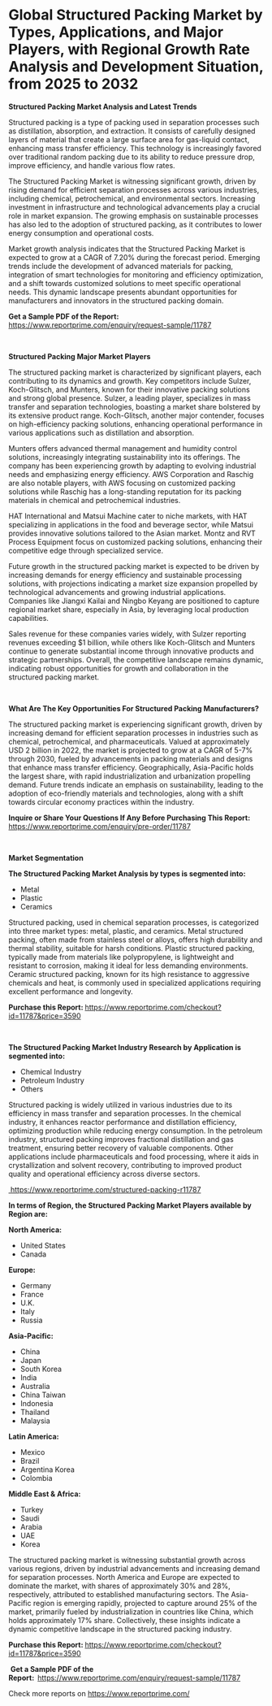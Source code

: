 <p><h1>Global Structured Packing Market by Types, Applications, and Major Players, with Regional Growth Rate Analysis and Development Situation, from 2025 to 2032</h1></p><p><strong>Structured Packing Market Analysis and Latest Trends</strong></p>
<p><p>Structured packing is a type of packing used in separation processes such as distillation, absorption, and extraction. It consists of carefully designed layers of material that create a large surface area for gas-liquid contact, enhancing mass transfer efficiency. This technology is increasingly favored over traditional random packing due to its ability to reduce pressure drop, improve efficiency, and handle various flow rates.</p><p>The Structured Packing Market is witnessing significant growth, driven by rising demand for efficient separation processes across various industries, including chemical, petrochemical, and environmental sectors. Increasing investment in infrastructure and technological advancements play a crucial role in market expansion. The growing emphasis on sustainable processes has also led to the adoption of structured packing, as it contributes to lower energy consumption and operational costs.</p><p>Market growth analysis indicates that the Structured Packing Market is expected to grow at a CAGR of 7.20% during the forecast period. Emerging trends include the development of advanced materials for packing, integration of smart technologies for monitoring and efficiency optimization, and a shift towards customized solutions to meet specific operational needs. This dynamic landscape presents abundant opportunities for manufacturers and innovators in the structured packing domain.</p></p>
<p><strong>Get a Sample PDF of the Report:&nbsp;</strong> <a href="https://www.reportprime.com/enquiry/request-sample/11787?utm_campaign=3278&utm_medium=2&utm_source=Github&utm_content=ia&utm_term=17032025&utm_id=structured-packing">https://www.reportprime.com/enquiry/request-sample/11787</a></p>
<p>&nbsp;</p>
<p><strong>Structured Packing Major Market Players</strong></p>
<p><p>The structured packing market is characterized by significant players, each contributing to its dynamics and growth. Key competitors include Sulzer, Koch-Glitsch, and Munters, known for their innovative packing solutions and strong global presence. Sulzer, a leading player, specializes in mass transfer and separation technologies, boasting a market share bolstered by its extensive product range. Koch-Glitsch, another major contender, focuses on high-efficiency packing solutions, enhancing operational performance in various applications such as distillation and absorption.</p><p>Munters offers advanced thermal management and humidity control solutions, increasingly integrating sustainability into its offerings. The company has been experiencing growth by adapting to evolving industrial needs and emphasizing energy efficiency. AWS Corporation and Raschig are also notable players, with AWS focusing on customized packing solutions while Raschig has a long-standing reputation for its packing materials in chemical and petrochemical industries.</p><p>HAT International and Matsui Machine cater to niche markets, with HAT specializing in applications in the food and beverage sector, while Matsui provides innovative solutions tailored to the Asian market. Montz and RVT Process Equipment focus on customized packing solutions, enhancing their competitive edge through specialized service.</p><p>Future growth in the structured packing market is expected to be driven by increasing demands for energy efficiency and sustainable processing solutions, with projections indicating a market size expansion propelled by technological advancements and growing industrial applications. Companies like Jiangxi Kailai and Ningbo Keyang are positioned to capture regional market share, especially in Asia, by leveraging local production capabilities.</p><p>Sales revenue for these companies varies widely, with Sulzer reporting revenues exceeding $1 billion, while others like Koch-Glitsch and Munters continue to generate substantial income through innovative products and strategic partnerships. Overall, the competitive landscape remains dynamic, indicating robust opportunities for growth and collaboration in the structured packing market.</p></p>
<p>&nbsp;</p>
<p><strong>What Are The Key Opportunities For Structured Packing Manufacturers?</strong></p>
<p><p>The structured packing market is experiencing significant growth, driven by increasing demand for efficient separation processes in industries such as chemical, petrochemical, and pharmaceuticals. Valued at approximately USD 2 billion in 2022, the market is projected to grow at a CAGR of 5-7% through 2030, fueled by advancements in packing materials and designs that enhance mass transfer efficiency. Geographically, Asia-Pacific holds the largest share, with rapid industrialization and urbanization propelling demand. Future trends indicate an emphasis on sustainability, leading to the adoption of eco-friendly materials and technologies, along with a shift towards circular economy practices within the industry.</p></p>
<p><strong>Inquire or Share Your Questions If Any Before Purchasing This Report:</strong> <a href="https://www.reportprime.com/enquiry/pre-order/11787?utm_campaign=3278&utm_medium=2&utm_source=Github&utm_content=ia&utm_term=17032025&utm_id=structured-packing">https://www.reportprime.com/enquiry/pre-order/11787</a></p>
<p>&nbsp;</p>
<p><strong>Market Segmentation</strong></p>
<p><strong>The Structured Packing Market Analysis by types is segmented into:</strong></p>
<p><ul><li>Metal</li><li>Plastic</li><li>Ceramics</li></ul></p>
<p><p>Structured packing, used in chemical separation processes, is categorized into three market types: metal, plastic, and ceramics. Metal structured packing, often made from stainless steel or alloys, offers high durability and thermal stability, suitable for harsh conditions. Plastic structured packing, typically made from materials like polypropylene, is lightweight and resistant to corrosion, making it ideal for less demanding environments. Ceramic structured packing, known for its high resistance to aggressive chemicals and heat, is commonly used in specialized applications requiring excellent performance and longevity.</p></p>
<p><strong>Purchase this Report:&nbsp;</strong><a href="https://www.reportprime.com/checkout?id=11787&price=3590&utm_campaign=3278&utm_medium=2&utm_source=Github&utm_content=ia&utm_term=17032025&utm_id=structured-packing">https://www.reportprime.com/checkout?id=11787&price=3590</a></p>
<p>&nbsp;</p>
<p><strong>The Structured Packing Market Industry Research by Application is segmented into:</strong></p>
<p><ul><li>Chemical Industry</li><li>Petroleum Industry</li><li>Others</li></ul></p>
<p><p>Structured packing is widely utilized in various industries due to its efficiency in mass transfer and separation processes. In the chemical industry, it enhances reactor performance and distillation efficiency, optimizing production while reducing energy consumption. In the petroleum industry, structured packing improves fractional distillation and gas treatment, ensuring better recovery of valuable components. Other applications include pharmaceuticals and food processing, where it aids in crystallization and solvent recovery, contributing to improved product quality and operational efficiency across diverse sectors.</p></p>
<p><a href="https://www.reportprime.com/structured-packing-r11787?utm_campaign=3278&utm_medium=2&utm_source=Github&utm_content=ia&utm_term=17032025&utm_id=structured-packing">&nbsp;https://www.reportprime.com/structured-packing-r11787</a></p>
<p><strong>In terms of Region, the Structured Packing Market Players available by Region are:</strong></p>
<p>
    <p> <strong> North America: </strong>
        <ul>
            <li>United States</li>
            <li>Canada</li>
        </ul>
        </p> 
    <p> <strong> Europe: </strong>
        <ul>
            <li>Germany</li>
            <li>France</li>
            <li>U.K.</li>
            <li>Italy</li>
            <li>Russia</li>
        </ul>
        </p> 
    <p> <strong> Asia-Pacific: </strong>
        <ul>
            <li>China</li>
            <li>Japan</li>
            <li>South Korea</li>
            <li>India</li>
            <li>Australia</li>
            <li>China Taiwan</li>
            <li>Indonesia</li>
            <li>Thailand</li>
            <li>Malaysia</li>
        </ul>
        </p> 
    <p> <strong> Latin America: </strong>
        <ul>
            <li>Mexico</li>
            <li>Brazil</li>
            <li>Argentina Korea</li>
            <li>Colombia</li>
        </ul>
        </p> 
    <p> <strong> Middle East & Africa: </strong>
        <ul>
            <li>Turkey</li>
            <li>Saudi</li>
            <li>Arabia</li>
            <li>UAE</li>
            <li>Korea</li>
        </ul>
    </p>
    </p>
<p><p>The structured packing market is witnessing substantial growth across various regions, driven by industrial advancements and increasing demand for separation processes. North America and Europe are expected to dominate the market, with shares of approximately 30% and 28%, respectively, attributed to established manufacturing sectors. The Asia-Pacific region is emerging rapidly, projected to capture around 25% of the market, primarily fueled by industrialization in countries like China, which holds approximately 17% share. Collectively, these insights indicate a dynamic competitive landscape in the structured packing industry.</p></p>
<p><strong>Purchase this Report: </strong><a href="https://www.reportprime.com/checkout?id=11787&price=3590&utm_campaign=3278&utm_medium=2&utm_source=Github&utm_content=ia&utm_term=17032025&utm_id=structured-packing">https://www.reportprime.com/checkout?id=11787&price=3590</a></p>
<p>&nbsp;<strong>Get a Sample PDF of the Report:&nbsp;&nbsp;</strong><a href="https://www.reportprime.com/enquiry/request-sample/11787?utm_campaign=3278&utm_medium=2&utm_source=Github&utm_content=ia&utm_term=17032025&utm_id=structured-packing">https://www.reportprime.com/enquiry/request-sample/11787</a></p>
<p><strong></strong></p>
<p>Check more reports on <a href="https://www.reportprime.com/?utm_campaign=3278&utm_medium=2&utm_source=Github&utm_content=ia&utm_term=17032025&utm_id=structured-packing">https://www.reportprime.com/</a></p>